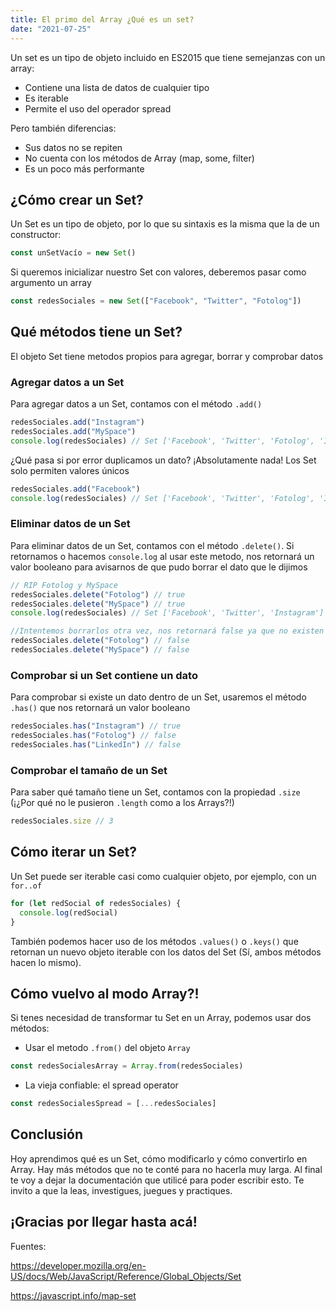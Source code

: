 ```yaml
---
title: El primo del Array ¿Qué es un set?
date: "2021-07-25"
---
```


Un set es un tipo de objeto incluido en ES2015 que tiene semejanzas con un array:

- Contiene una lista de datos de cualquier tipo
- Es iterable
- Permite el uso del operador spread

Pero también diferencias:

- Sus datos no se repiten
- No cuenta con los métodos de Array (map, some, filter)
- Es un poco más performante

## ¿Cómo crear un Set?

Un Set es un tipo de objeto, por lo que su sintaxis es la misma que la de un constructor:

```javascript
const unSetVacío = new Set()
```

Si queremos inicializar nuestro Set con valores, deberemos pasar como argumento un array

```javascript
const redesSociales = new Set(["Facebook", "Twitter", "Fotolog"])
```

## Qué métodos tiene un Set?

El objeto Set tiene metodos propios para agregar, borrar y comprobar datos

### Agregar datos a un Set

Para agregar datos a un Set, contamos con el método `.add()`

```javascript
redesSociales.add("Instagram")
redesSociales.add("MySpace")
console.log(redesSociales) // Set ['Facebook', 'Twitter', 'Fotolog', 'Instagram', 'MySpace']
```

¿Qué pasa si por error duplicamos un dato? ¡Absolutamente nada! Los Set solo permiten valores únicos

```javascript
redesSociales.add("Facebook")
console.log(redesSociales) // Set ['Facebook', 'Twitter', 'Fotolog', 'Instagram', 'MySpace']
```

### Eliminar datos de un Set

Para eliminar datos de un Set, contamos con el método `.delete()`. Si retornamos o hacemos `console.log` al usar este metodo, nos retornará un valor booleano para avisarnos de que pudo borrar el dato que le dijimos

```javascript
// RIP Fotolog y MySpace
redesSociales.delete("Fotolog") // true
redesSociales.delete("MySpace") // true
console.log(redesSociales) // Set ['Facebook', 'Twitter', 'Instagram']

//Intentemos borrarlos otra vez, nos retornará false ya que no existen más
redesSociales.delete("Fotolog") // false
redesSociales.delete("MySpace") // false
```

### Comprobar si un Set contiene un dato

Para comprobar si existe un dato dentro de un Set, usaremos el método `.has()` que nos retornará un valor booleano

```javascript
redesSociales.has("Instagram") // true
redesSociales.has("Fotolog") // false
redesSociales.has("LinkedIn") // false
```

### Comprobar el tamaño de un Set

Para saber qué tamaño tiene un Set, contamos con la propiedad `.size` (¡¿Por qué no le pusieron `.length` como a los Arrays?!)

```javascript
redesSociales.size // 3
```

## Cómo iterar un Set?

Un Set puede ser iterable casi como cualquier objeto, por ejemplo, con un `for..of`

```javascript
for (let redSocial of redesSociales) {
  console.log(redSocial)
}
```

También podemos hacer uso de los métodos `.values()` o `.keys()` que retornan un nuevo objeto iterable con los datos del Set (Sí, ambos métodos hacen lo mismo).

## Cómo vuelvo al modo Array?!

Si tenes necesidad de transformar tu Set en un Array, podemos usar dos métodos:

- Usar el metodo `.from()` del objeto `Array`

```javascript
const redesSocialesArray = Array.from(redesSociales)
```

- La vieja confiable: el spread operator

```javascript
const redesSocialesSpread = [...redesSociales]
```

## Conclusión

Hoy aprendimos qué es un Set, cómo modificarlo y cómo convertirlo en Array. Hay más métodos que no te conté para no hacerla muy larga. Al final te voy a dejar la documentación que utilicé para poder escribir esto. Te invito a que la leas, investigues, juegues y practiques.

## ¡Gracias por llegar hasta acá!

Fuentes:

https://developer.mozilla.org/en-US/docs/Web/JavaScript/Reference/Global_Objects/Set

https://javascript.info/map-set
